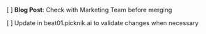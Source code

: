 

[ ] **Blog Post**: Check with Marketing Team before merging

[ ] Update in beat01.picknik.ai to validate changes when necessary
